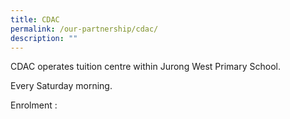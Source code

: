 ```yaml
---
title: CDAC
permalink: /our-partnership/cdac/
description: ""
---
```

CDAC operates tuition centre within Jurong West Primary School.

Every Saturday morning.

Enrolment :